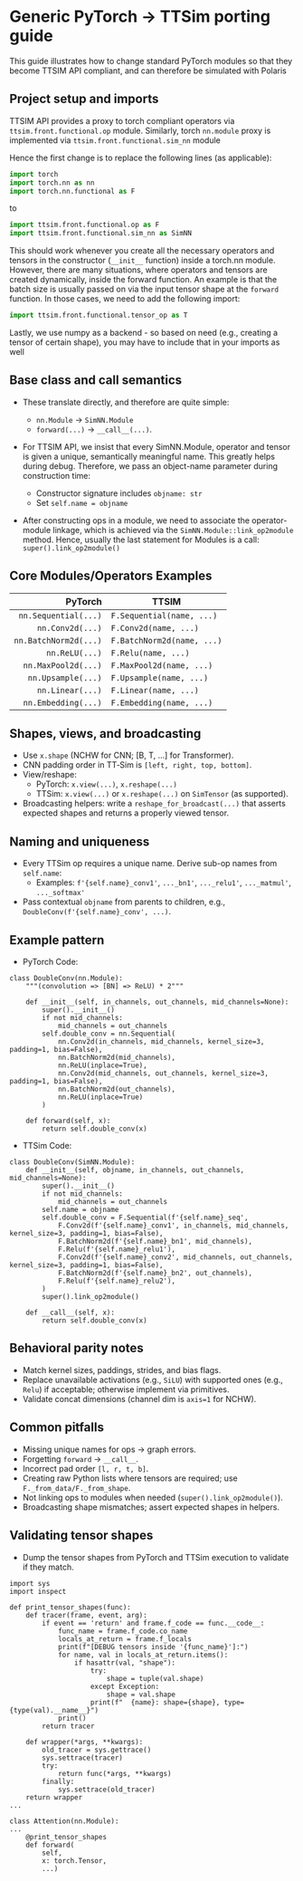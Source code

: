 # Generic PyTorch → TTSim porting guide

This guide illustrates how to change standard PyTorch modules so that they become TTSIM API compliant, and can therefore be simulated with Polaris

## Project setup and imports

TTSIM API provides a proxy to torch compliant operators via `ttsim.front.functional.op` module.
Similarly, torch `nn.module` proxy is implemented via `ttsim.front.functional.sim_nn` module

Hence the first change is to replace the following lines (as applicable):

```Python
import torch
import torch.nn as nn
import torch.nn.functional as F
```

to

```Python
import ttsim.front.functional.op as F
import ttsim.front.functional.sim_nn as SimNN
```

This should work whenever you create all the necessary operators and tensors in the constructor
(`__init__` function) inside a torch.nn module. However, there are many situations, where operators
and tensors are created dynamically, inside the forward function. An example is that the batch size
is usually passed on via the input tensor shape at the `forward` function. In those cases, we need
to add the following import:

```Python
import ttsim.front.functional.tensor_op as T
```

Lastly, we use numpy as a backend - so based on need (e.g., creating a tensor of certain shape), you
may have to include that in your imports as well

## Base class and call semantics

- These translate directly, and therefore are quite simple:
    - `nn.Module` → `SimNN.Module`
    - `forward(...)` → `__call__(...)`.

- For TTSIM API, we insist that every SimNN.Module, operator and tensor is given a unique, semantically meaningful
  name. This greatly helps during debug. Therefore, we pass an object-name parameter during
  construction time:
    - Constructor signature includes `objname: str`
    - Set `self.name = objname`

- After constructing ops in a module, we need to associate the operator-module linkage, which is achieved via the
  `SimNN.Module::link_op2module` method. Hence, usually the last statement for Modules is a call: `super().link_op2module()`

## Core Modules/Operators Examples

| PyTorch              |    TTSIM                  |
|---------------------:|---------------------------|
| `nn.Sequential(...)` | `F.Sequential(name, ...) `|
| `nn.Conv2d(...)`     | `F.Conv2d(name, ...)`     |
| `nn.BatchNorm2d(...)`| `F.BatchNorm2d(name, ...)`|
| `nn.ReLU(...)`       | `F.Relu(name, ...)`       |
| `nn.MaxPool2d(...)`  | `F.MaxPool2d(name, ...)`  |
| `nn.Upsample(...)`   | `F.Upsample(name, ...)`   |
| `nn.Linear(...)`     | `F.Linear(name, ...)`     |
| `nn.Embedding(...)`  | `F.Embedding(name, ...)`  |

## Shapes, views, and broadcasting
- Use `x.shape` (NCHW for CNN; [B, T, ...] for Transformer).
- CNN padding order in TT‑Sim is `[left, right, top, bottom]`.
- View/reshape:
    - PyTorch: `x.view(...)`, `x.reshape(...)`
    - TTSim: `x.view(...)` or `x.reshape(...)` on `SimTensor` (as supported).
- Broadcasting helpers: write a `reshape_for_broadcast(...)` that asserts expected shapes and returns a properly viewed tensor.

## Naming and uniqueness
- Every TTSim op requires a unique name. Derive sub-op names from `self.name`:
    - Examples: `f'{self.name}_conv1'`, `..._bn1'`, `..._relu1'`, `..._matmul'`, `..._softmax'`
- Pass contextual `objname` from parents to children, e.g., `DoubleConv(f'{self.name}_conv', ...)`.

## Example pattern
- PyTorch Code:
```
class DoubleConv(nn.Module):
    """(convolution => [BN] => ReLU) * 2"""

    def __init__(self, in_channels, out_channels, mid_channels=None):
        super().__init__()
        if not mid_channels:
            mid_channels = out_channels
        self.double_conv = nn.Sequential(
            nn.Conv2d(in_channels, mid_channels, kernel_size=3, padding=1, bias=False),
            nn.BatchNorm2d(mid_channels),
            nn.ReLU(inplace=True),
            nn.Conv2d(mid_channels, out_channels, kernel_size=3, padding=1, bias=False),
            nn.BatchNorm2d(out_channels),
            nn.ReLU(inplace=True)
        )

    def forward(self, x):
        return self.double_conv(x)
```

- TTSim Code:
```
class DoubleConv(SimNN.Module):
    def __init__(self, objname, in_channels, out_channels, mid_channels=None):
        super().__init__()
        if not mid_channels:
            mid_channels = out_channels
        self.name = objname
        self.double_conv = F.Sequential(f'{self.name}_seq',
            F.Conv2d(f'{self.name}_conv1', in_channels, mid_channels, kernel_size=3, padding=1, bias=False),
            F.BatchNorm2d(f'{self.name}_bn1', mid_channels),
            F.Relu(f'{self.name}_relu1'),
            F.Conv2d(f'{self.name}_conv2', mid_channels, out_channels, kernel_size=3, padding=1, bias=False),
            F.BatchNorm2d(f'{self.name}_bn2', out_channels),
            F.Relu(f'{self.name}_relu2'),
        )
        super().link_op2module()

    def __call__(self, x):
        return self.double_conv(x)
```

## Behavioral parity notes
- Match kernel sizes, paddings, strides, and bias flags.
- Replace unavailable activations (e.g., `SiLU`) with supported ones (e.g., `Relu`) if acceptable; otherwise implement via primitives.
- Validate concat dimensions (channel dim is `axis=1` for NCHW).

## Common pitfalls
- Missing unique names for ops → graph errors.
- Forgetting `forward` → `__call__`.
- Incorrect pad order `[l, r, t, b]`.
- Creating raw Python lists where tensors are required; use `F._from_data/F._from_shape`.
- Not linking ops to modules when needed (`super().link_op2module()`).
- Broadcasting shape mismatches; assert expected shapes in helpers.

## Validating tensor shapes
- Dump the tensor shapes from PyTorch and TTSim execution to validate if they match.
```
import sys
import inspect

def print_tensor_shapes(func):
    def tracer(frame, event, arg):
        if event == 'return' and frame.f_code == func.__code__:
            func_name = frame.f_code.co_name
            locals_at_return = frame.f_locals
            print(f"[DEBUG tensors inside '{func_name}']:")
            for name, val in locals_at_return.items():
                if hasattr(val, "shape"):
                    try:
                        shape = tuple(val.shape)
                    except Exception:
                        shape = val.shape
                    print(f"  {name}: shape={shape}, type={type(val).__name__}")
            print()
        return tracer

    def wrapper(*args, **kwargs):
        old_tracer = sys.gettrace()
        sys.settrace(tracer)
        try:
            return func(*args, **kwargs)
        finally:
            sys.settrace(old_tracer)
    return wrapper
...

class Attention(nn.Module):
...
    @print_tensor_shapes
    def forward(
        self,
        x: torch.Tensor,
        ...)
```
